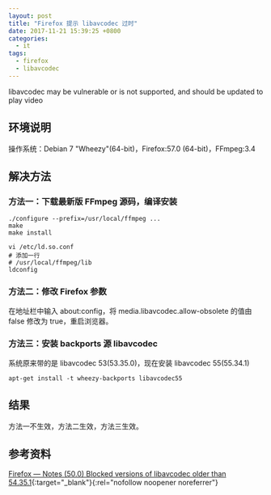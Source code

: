```yaml
---
layout: post
title: "Firefox 提示 libavcodec 过时"
date: 2017-11-21 15:39:25 +0800
categories:
  - it
tags:
  - firefox
  - libavcodec
---
```


libavcodec may be vulnerable or is not supported, and should be updated to play video

## 环境说明  
操作系统：Debian 7 "Wheezy"(64-bit)，Firefox:57.0 (64-bit)，FFmpeg:3.4

## 解决方法
### 方法一：下载最新版 FFmpeg 源码，编译安装
```
./configure --prefix=/usr/local/ffmpeg ...
make
make install

vi /etc/ld.so.conf
# 添加一行
# /usr/local/ffmpeg/lib
ldconfig
```
### 方法二：修改 Firefox 参数
在地址栏中输入 about:config，将 media.libavcodec.allow-obsolete 的值由 false 修改为 true，重启浏览器。

### 方法三：安装 backports 源 libavcodec
系统原来带的是 libavcodec 53(53.35.0)，现在安装 libavcodec 55(55.34.1)
```
apt-get install -t wheezy-backports libavcodec55
```
<!-- more -->

## 结果  
方法一不生效，方法二生效，方法三生效。

## 参考资料
[Firefox —  Notes (50.0) Blocked versions of libavcodec older than 54.35.1](https://www.mozilla.org/en-US/firefox/50.0/releasenotes/){:target="_blank"}{:rel="nofollow noopener noreferrer"}

